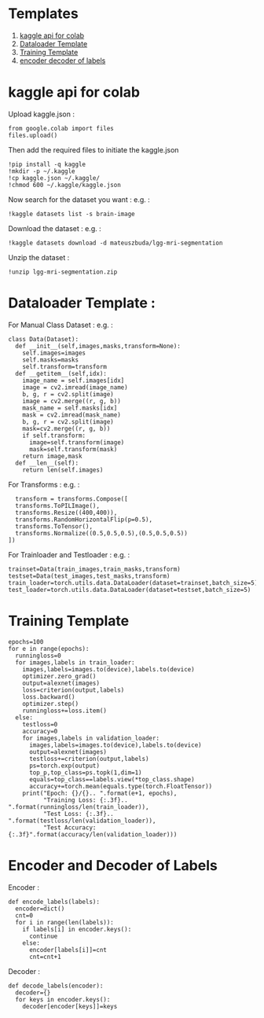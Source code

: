 # Templates

1. [kaggle api for colab](https://github.com/cskarthik7/Templates/#kaggle-api-for-colab)
2. [Dataloader Template](https://github.com/cskarthik7/Templates/#Dataloader-Dataloader-TemplateTemplate)
3. [Training Template](https://github.com/cskarthik7/Templates/#Training-Template)
4. [encoder decoder of labels](https://github.com/cskarthik7/Templates/#encoder-decoder-of-labels)




# kaggle api for colab
  
  Upload kaggle.json : 
    
    from google.colab import files
    files.upload()
    
  Then add the required files to initiate the kaggle.json
  
    !pip install -q kaggle
    !mkdir -p ~/.kaggle
    !cp kaggle.json ~/.kaggle/
    !chmod 600 ~/.kaggle/kaggle.json
 
  Now search for the dataset you want : 
  e.g. : 
  
    !kaggle datasets list -s brain-image
    
  Download the dataset :
  e.g. : 
  
    !kaggle datasets download -d mateuszbuda/lgg-mri-segmentation    
    
  Unzip the dataset : 
  
    !unzip lgg-mri-segmentation.zip
    
# Dataloader Template : 

  For Manual Class Dataset : 
  e.g. : 
  
    class Data(Dataset):
      def __init__(self,images,masks,transform=None):
        self.images=images
        self.masks=masks
        self.transform=transform
      def __getitem__(self,idx):
        image_name = self.images[idx]
        image = cv2.imread(image_name)
        b, g, r = cv2.split(image)
        image = cv2.merge((r, g, b))
        mask_name = self.masks[idx]
        mask = cv2.imread(mask_name)
        b, g, r = cv2.split(image)
        mask=cv2.merge((r, g, b))
        if self.transform:
          image=self.transform(image)
          mask=self.transform(mask)
        return image,mask
      def __len__(self):
        return len(self.images)
        
  For Transforms : 
  e.g. :
    
      transform = transforms.Compose([
      transforms.ToPILImage(),
      transforms.Resize((400,400)),
      transforms.RandomHorizontalFlip(p=0.5),
      transforms.ToTensor(),
      transforms.Normalize((0.5,0.5,0.5),(0.5,0.5,0.5))
    ])
    
  For Trainloader and Testloader : 
  e.g. : 
  
    trainset=Data(train_images,train_masks,transform)
    testset=Data(test_images,test_masks,transform)
    train_loader=torch.utils.data.DataLoader(dataset=trainset,batch_size=5)
    test_loader=torch.utils.data.DataLoader(dataset=testset,batch_size=5)
    

# Training Template
  
    
    epochs=100
    for e in range(epochs):
      runningloss=0
      for images,labels in train_loader:
        images,labels=images.to(device),labels.to(device)
        optimizer.zero_grad()
        output=alexnet(images)
        loss=criterion(output,labels)
        loss.backward()
        optimizer.step()
        runningloss+=loss.item()
      else:
        testloss=0
        accuracy=0
        for images,labels in validation_loader:
          images,labels=images.to(device),labels.to(device)
          output=alexnet(images)
          testloss+=criterion(output,labels)
          ps=torch.exp(output)
          top_p,top_class=ps.topk(1,dim=1)
          equals=top_class==labels.view(*top_class.shape)
          accuracy+=torch.mean(equals.type(torch.FloatTensor))
        print("Epoch: {}/{}.. ".format(e+1, epochs),
              "Training Loss: {:.3f}.. ".format(runningloss/len(train_loader)),
              "Test Loss: {:.3f}.. ".format(testloss/len(validation_loader)),
              "Test Accuracy: {:.3f}".format(accuracy/len(validation_loader)))
              
              
    
# Encoder and Decoder of Labels

Encoder : 

    def encode_labels(labels):
      encoder=dict()
      cnt=0
      for i in range(len(labels)):
        if labels[i] in encoder.keys():
          continue
        else:
          encoder[labels[i]]=cnt
          cnt=cnt+1



Decoder : 
     
    def decode_labels(encoder):
      decoder={}
      for keys in encoder.keys():
        decoder[encoder[keys]]=keys
    
 
  
    
